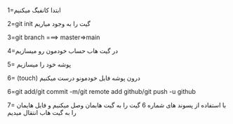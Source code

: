 1=ابتدا کانفیگ میکنیم

2=git init گیت را به وجود میاریم

3=git branch ===> master=>main

4=در گیت هاب حساب خودمون رو میسازیم

5= پوشه خود را میسازیم 

6= (touch) درون پوشه فایل خودمونو درست میکنیم

6=git add/git commit -m/git remote add github/git push -u github


7= با استفاده از پسوند های شماره 6 گیت را به گیت هابمان وصل میکنیم و فایل هایمان را به گیت هاب انتقال میدیم


